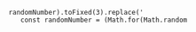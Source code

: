                  randomNumber).toFixed(3).replace('
                    const randomNumber = (Math.for(Math.random
